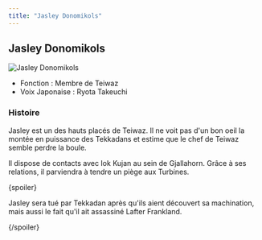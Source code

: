 ```yaml
---
title: "Jasley Donomikols"
---
```


Jasley Donomikols
-----------------


![Jasley Donomikols](/images/stories/saga/g-tekketsu-s2/persos/jaslei-donmicross.png)


* Fonction : Membre de Teiwaz
* Voix Japonaise : Ryota Takeuchi


### Histoire


Jasley est un des hauts placés de Teiwaz. Il ne voit pas d'un bon oeil la montée en puissance des Tekkadans et estime que le chef de Teiwaz semble perdre la boule. 


Il dispose de contacts avec Iok Kujan au sein de Gjallahorn. Grâce à ses relations, il parviendra à tendre un piège aux Turbines.


{spoiler}


Jasley sera tué par Tekkadan après qu'ils aient découvert sa machination, mais aussi le fait qu'il ait assassiné Lafter Frankland.


{/spoiler}


